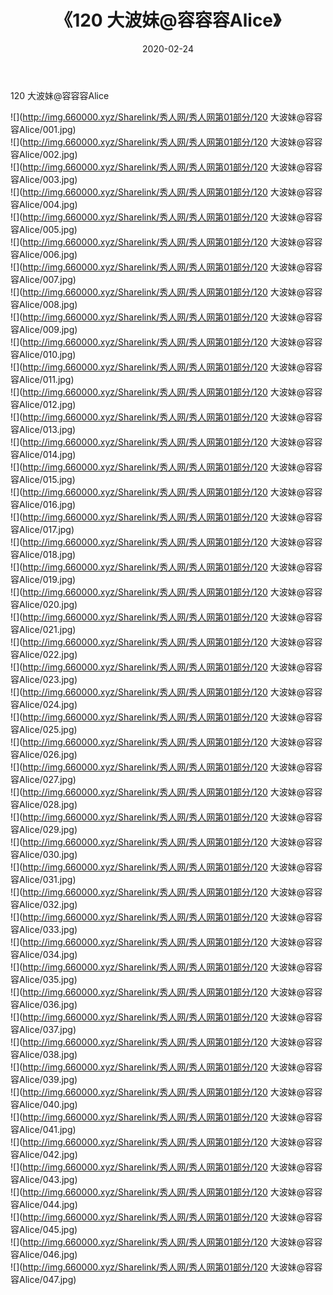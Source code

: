 ﻿---
layout: post
title:  《120 大波妹@容容容Alice》
date:   2020-02-24
img: http://img.660000.xyz/Sharelink/秀人网/秀人网第01部分/120 大波妹@容容容Alice/000.jpg
categories: [美女, 清纯, 唯美]
---

120 大波妹@容容容Alice

  ![](http://img.660000.xyz/Sharelink/秀人网/秀人网第01部分/120 大波妹@容容容Alice/001.jpg) <br> ![](http://img.660000.xyz/Sharelink/秀人网/秀人网第01部分/120 大波妹@容容容Alice/002.jpg) <br> ![](http://img.660000.xyz/Sharelink/秀人网/秀人网第01部分/120 大波妹@容容容Alice/003.jpg) <br> ![](http://img.660000.xyz/Sharelink/秀人网/秀人网第01部分/120 大波妹@容容容Alice/004.jpg) <br> ![](http://img.660000.xyz/Sharelink/秀人网/秀人网第01部分/120 大波妹@容容容Alice/005.jpg) <br> ![](http://img.660000.xyz/Sharelink/秀人网/秀人网第01部分/120 大波妹@容容容Alice/006.jpg) <br> ![](http://img.660000.xyz/Sharelink/秀人网/秀人网第01部分/120 大波妹@容容容Alice/007.jpg) <br> ![](http://img.660000.xyz/Sharelink/秀人网/秀人网第01部分/120 大波妹@容容容Alice/008.jpg) <br> ![](http://img.660000.xyz/Sharelink/秀人网/秀人网第01部分/120 大波妹@容容容Alice/009.jpg) <br> ![](http://img.660000.xyz/Sharelink/秀人网/秀人网第01部分/120 大波妹@容容容Alice/010.jpg) <br> ![](http://img.660000.xyz/Sharelink/秀人网/秀人网第01部分/120 大波妹@容容容Alice/011.jpg) <br> ![](http://img.660000.xyz/Sharelink/秀人网/秀人网第01部分/120 大波妹@容容容Alice/012.jpg) <br> ![](http://img.660000.xyz/Sharelink/秀人网/秀人网第01部分/120 大波妹@容容容Alice/013.jpg) <br> ![](http://img.660000.xyz/Sharelink/秀人网/秀人网第01部分/120 大波妹@容容容Alice/014.jpg) <br> ![](http://img.660000.xyz/Sharelink/秀人网/秀人网第01部分/120 大波妹@容容容Alice/015.jpg) <br> ![](http://img.660000.xyz/Sharelink/秀人网/秀人网第01部分/120 大波妹@容容容Alice/016.jpg) <br> ![](http://img.660000.xyz/Sharelink/秀人网/秀人网第01部分/120 大波妹@容容容Alice/017.jpg) <br> ![](http://img.660000.xyz/Sharelink/秀人网/秀人网第01部分/120 大波妹@容容容Alice/018.jpg) <br> ![](http://img.660000.xyz/Sharelink/秀人网/秀人网第01部分/120 大波妹@容容容Alice/019.jpg) <br> ![](http://img.660000.xyz/Sharelink/秀人网/秀人网第01部分/120 大波妹@容容容Alice/020.jpg) <br> ![](http://img.660000.xyz/Sharelink/秀人网/秀人网第01部分/120 大波妹@容容容Alice/021.jpg) <br> ![](http://img.660000.xyz/Sharelink/秀人网/秀人网第01部分/120 大波妹@容容容Alice/022.jpg) <br> ![](http://img.660000.xyz/Sharelink/秀人网/秀人网第01部分/120 大波妹@容容容Alice/023.jpg) <br> ![](http://img.660000.xyz/Sharelink/秀人网/秀人网第01部分/120 大波妹@容容容Alice/024.jpg) <br> ![](http://img.660000.xyz/Sharelink/秀人网/秀人网第01部分/120 大波妹@容容容Alice/025.jpg) <br> ![](http://img.660000.xyz/Sharelink/秀人网/秀人网第01部分/120 大波妹@容容容Alice/026.jpg) <br> ![](http://img.660000.xyz/Sharelink/秀人网/秀人网第01部分/120 大波妹@容容容Alice/027.jpg) <br> ![](http://img.660000.xyz/Sharelink/秀人网/秀人网第01部分/120 大波妹@容容容Alice/028.jpg) <br> ![](http://img.660000.xyz/Sharelink/秀人网/秀人网第01部分/120 大波妹@容容容Alice/029.jpg) <br> ![](http://img.660000.xyz/Sharelink/秀人网/秀人网第01部分/120 大波妹@容容容Alice/030.jpg) <br> ![](http://img.660000.xyz/Sharelink/秀人网/秀人网第01部分/120 大波妹@容容容Alice/031.jpg) <br> ![](http://img.660000.xyz/Sharelink/秀人网/秀人网第01部分/120 大波妹@容容容Alice/032.jpg) <br> ![](http://img.660000.xyz/Sharelink/秀人网/秀人网第01部分/120 大波妹@容容容Alice/033.jpg) <br> ![](http://img.660000.xyz/Sharelink/秀人网/秀人网第01部分/120 大波妹@容容容Alice/034.jpg) <br> ![](http://img.660000.xyz/Sharelink/秀人网/秀人网第01部分/120 大波妹@容容容Alice/035.jpg) <br> ![](http://img.660000.xyz/Sharelink/秀人网/秀人网第01部分/120 大波妹@容容容Alice/036.jpg) <br> ![](http://img.660000.xyz/Sharelink/秀人网/秀人网第01部分/120 大波妹@容容容Alice/037.jpg) <br> ![](http://img.660000.xyz/Sharelink/秀人网/秀人网第01部分/120 大波妹@容容容Alice/038.jpg) <br> ![](http://img.660000.xyz/Sharelink/秀人网/秀人网第01部分/120 大波妹@容容容Alice/039.jpg) <br> ![](http://img.660000.xyz/Sharelink/秀人网/秀人网第01部分/120 大波妹@容容容Alice/040.jpg) <br> ![](http://img.660000.xyz/Sharelink/秀人网/秀人网第01部分/120 大波妹@容容容Alice/041.jpg) <br> ![](http://img.660000.xyz/Sharelink/秀人网/秀人网第01部分/120 大波妹@容容容Alice/042.jpg) <br> ![](http://img.660000.xyz/Sharelink/秀人网/秀人网第01部分/120 大波妹@容容容Alice/043.jpg) <br> ![](http://img.660000.xyz/Sharelink/秀人网/秀人网第01部分/120 大波妹@容容容Alice/044.jpg) <br> ![](http://img.660000.xyz/Sharelink/秀人网/秀人网第01部分/120 大波妹@容容容Alice/045.jpg) <br> ![](http://img.660000.xyz/Sharelink/秀人网/秀人网第01部分/120 大波妹@容容容Alice/046.jpg) <br> ![](http://img.660000.xyz/Sharelink/秀人网/秀人网第01部分/120 大波妹@容容容Alice/047.jpg) <br>